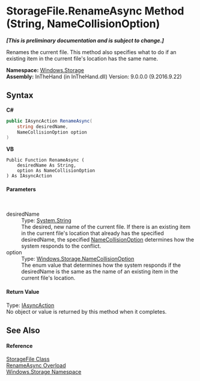 # StorageFile.RenameAsync Method (String, NameCollisionOption)
 _**\[This is preliminary documentation and is subject to change.\]**_

Renames the current file. This method also specifies what to do if an existing item in the current file's location has the same name.

**Namespace:**&nbsp;<a href="N_Windows_Storage">Windows.Storage</a><br />**Assembly:**&nbsp;InTheHand (in InTheHand.dll) Version: 9.0.0.0 (9.2016.9.22)

## Syntax

**C#**<br />
``` C#
public IAsyncAction RenameAsync(
	string desiredName,
	NameCollisionOption option
)
```

**VB**<br />
``` VB
Public Function RenameAsync ( 
	desiredName As String,
	option As NameCollisionOption
) As IAsyncAction
```


#### Parameters
&nbsp;<dl><dt>desiredName</dt><dd>Type: <a href="http://msdn2.microsoft.com/en-us/library/s1wwdcbf" target="_blank">System.String</a><br />The desired, new name of the current file. 
If there is an existing item in the current file's location that already has the specified desiredName, the specified <a href="T_Windows_Storage_NameCollisionOption">NameCollisionOption</a> determines how the system responds to the conflict.</dd><dt>option</dt><dd>Type: <a href="T_Windows_Storage_NameCollisionOption">Windows.Storage.NameCollisionOption</a><br />The enum value that determines how the system responds if the desiredName is the same as the name of an existing item in the current file's location.</dd></dl>

#### Return Value
Type: <a href="T_Windows_Foundation_IAsyncAction">IAsyncAction</a><br />No object or value is returned by this method when it completes.

## See Also


#### Reference
<a href="T_Windows_Storage_StorageFile">StorageFile Class</a><br /><a href="Overload_Windows_Storage_StorageFile_RenameAsync">RenameAsync Overload</a><br /><a href="N_Windows_Storage">Windows.Storage Namespace</a><br />